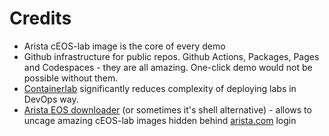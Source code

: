 # Credits

- Arista cEOS-lab image is the core of every demo
- Github infrastructure for public repos. Github Actions, Packages, Pages and Codespaces - they are all amazing. One-click demo would not be possible without them.
- [Containerlab](https://containerlab.dev/) significantly reduces complexity of deploying labs in DevOps way.
- [Arista EOS downloader](https://pypi.org/project/eos-downloader/) (or sometimes it's shell alternative) - allows to uncage amazing cEOS-lab images hidden behind [arista.com](arista.com) login
